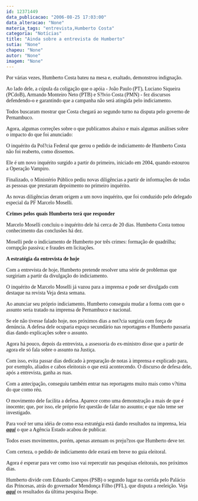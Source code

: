 ```yaml
---
id: 12371449
data_publicacao: "2006-08-25 17:03:00"
data_alteracao: "None"
materia_tags: "entrevista,Humberto Costa"
categoria: "Notícias"
title: "Ainda sobre a entrevista de Humberto"
sutia: "None"
chapeu: "None"
autor: "None"
imagem: "None"
---
```

<p><P><FONT face=Verdana>Por várias vezes, Humberto Costa bateu na mesa e, exaltado, demonstrou indignação. </FONT></P></p>
<p><P><FONT face=Verdana>Ao lado dele, a cúpula da coligação que o apóia -&nbsp;João Paulo (PT), Luciano Siqueira (PCdoB), Armando Monteiro Neto (PTB) e S?lvio Costa (PMN) - fez discursos defendendo-o e garantindo que a campanha não será atingida pelo indiciamento. </FONT></P></p>
<p><P><FONT face=Verdana>Todos buscaram mostrar que Costa chegará ao segundo turno na disputa pelo governo de Pernambuco.</FONT></P></p>
<p><P><FONT face=Verdana>Agora, algumas correções sobre o que publicamos abaixo e mais algumas análises sobre o impacto do que foi anunciado:</FONT></P></p>
<p><P><FONT face=Verdana>O inquérito da Pol?cia Federal que gerou o pedido de indiciamento de Humberto Costa não foi reaberto, como dissemos.</FONT></P></p>
<p><P><FONT face=Verdana>Ele é um novo inquérito surgido a partir do primeiro, iniciado em 2004, quando estourou a Operação Vampiro.</FONT></P></p>
<p><P><FONT face=Verdana>Finalizado, o Ministério Público pediu novas diligências a partir de informações de todas as pessoas que prestaram depoimento no primeiro inquérito.</FONT></P></p>
<p><P><FONT face=Verdana>As novas diligências deram origem a um novo inquérito, que foi conduzido pelo delegado especial da PF Marcelo Moselli.</FONT></P><B></p>
<p><P><FONT face=Verdana>Crimes pelos quais Humberto terá que responder</FONT></P></B></p>
<p><P><FONT face=Verdana>Marcelo Moselli concluiu o inquérito dele há cerca de 20 dias. Humberto Costa tomou conhecimento das conclusões há dez.</FONT></P></p>
<p><P><FONT face=Verdana>Moselli pede o indiciamento de Humberto por três crimes: formação de quadrilha; corrupção passiva; e fraudes em licitações.</FONT></P><B></p>
<p><P><FONT face=Verdana>A estratégia da entrevista de hoje</FONT></P></B></p>
<p><P><FONT face=Verdana>Com a entrevista de hoje, Humberto pretende resolver uma série de problemas que surgiriam a partir da divulgação do indiciamento.</FONT></P></p>
<p><P><FONT face=Verdana>O inquérito de Marcelo Moselli já vazou para a imprensa e pode ser divulgado com destaque na revista Veja desta semana.</FONT></P></p>
<p><P><FONT face=Verdana>Ao anunciar seu próprio indiciamento, Humberto conseguiu mudar a forma com que o assunto seria tratado na imprensa de Pernambuco e nacional.</FONT></P></p>
<p><P><FONT face=Verdana>Se ele não tivesse falado hoje, nos próximos dias a not?cia surgiria com força de denúncia. A defesa dele ocuparia espaço secundário nas reportagens e Humberto passaria dias dando explicações sobre o assunto.</FONT></P></p>
<p><P><FONT face=Verdana>Agora há pouco, depois da entrevista, a assessoria do ex-ministro disse que a partir de agora ele só fala sobre o assunto na Justiça. </FONT></P></p>
<p><P><FONT face=Verdana>Com isso, evita passar dias dedicado à preparação de notas à imprensa e explicado para, por exemplo, aliados e cabos eleitorais o que está acontecendo. O discurso de defesa dele, após a entrevista, ganha as ruas.</FONT></P></p>
<p><P><FONT face=Verdana>Com a antecipação, conseguiu também entrar nas reportagens muito mais como v?tima do que como réu.</FONT></P></p>
<p><P><FONT face=Verdana>O movimento dele facilita a defesa. Aparece como uma demonstração a mais de que é inocente; que, por isso, ele próprio fez questão de falar no assunto; e que não teme ser investigado.</FONT></P></p>
<p><P><FONT face=Verdana>Para você ter uma idéia de como essa estratégia está dando resultados na imprensa, leia <STRONG><EM><A href=\"https://www.estadao.com.br/ultimas/nacional/eleicoes2006/noticias/2006/ago/25/186.htm\" target=_blank>aqui</A></EM></STRONG> o que a Agência Estado acabou de publicar.</FONT></P></p>
<p><P><FONT face=Verdana>Todos esses movimentos, porém,&nbsp;apenas atenuam os preju?zos que Humberto deve ter. </FONT></P></p>
<p><P><FONT face=Verdana>Com certeza, o pedido de indiciamento dele estará em breve no guia eleitoral.</FONT></P></p>
<p><P><FONT face=Verdana>Agora é esperar para ver como isso vai repercutir nas pesquisas eleitorais, nos próximos dias. </FONT></P></p>
<p><P><FONT face=Verdana>Humberto divide com Eduardo Campos (PSB) o segundo lugar na corrida pelo Palácio das Princesas, atrás do governador Mendonça Filho (PFL), que disputa a reeleição. Veja <STRONG><EM><U><A href=\"https://jc3.uol.com.br/blogs/jc/2006/08/17/index.php#823\" target=_blank>aqui</A></U></EM></STRONG> os resultados da última pesquisa Ibope.</FONT></P> </p>
